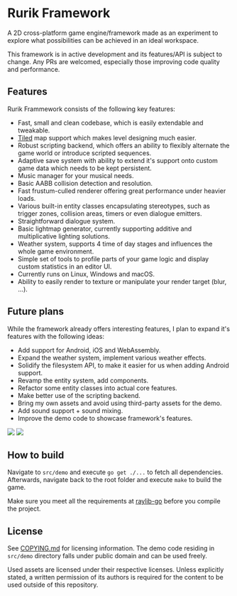 # Rurik Framework

A 2D cross-platform game engine/framework made as an experiment to explore what possibilities can be achieved in an ideal workspace.

This framework is in active development and its features/API is subject to change. Any PRs are welcomed, especially those improving code quality and performance.

## Features

Rurik Frammework consists of the following key features:
- Fast, small and clean codebase, which is easily extendable and tweakable.
- [Tiled](https://www.mapeditor.org/) map support which makes level designing much easier.
- Robust scripting backend, which offers an ability to flexibly alternate the game world or introduce scripted sequences.
- Adaptive save system with ability to extend it's support onto custom game data which needs to be kept persistent.
- Music manager for your musical needs.
- Basic AABB collision detection and resolution.
- Fast frustum-culled renderer offering great performance under heavier loads.
- Various built-in entity classes encapsulating stereotypes, such as trigger zones, collision areas, timers or even dialogue emitters.
- Straightforward dialogue system.
- Basic lightmap generator, currently supporting additive and multiplicative lighting solutions.
- Weather system, supports 4 time of day stages and influences the whole game environment.
- Simple set of tools to profile parts of your game logic and display custom statistics in an editor UI.
- Currently runs on Linux, Windows and macOS.
- Ability to easily render to texture or manipulate your render target (blur, ...).

## Future plans

While the framework already offers interesting features, I plan to expand it's features with the following ideas:
- Add support for Android, iOS and WebAssembly.
- Expand the weather system, implement various weather effects.
- Solidify the filesystem API, to make it easier for us when adding Android support.
- Revamp the entity system, add components.
- Refactor some entity classes into actual core features.
- Make better use of the scripting backend.
- Bring my own assets and avoid using third-party assets for the demo.
- Add sound support + sound mixing.
- Improve the demo code to showcase framework's features.

![](https://user-images.githubusercontent.com/9026786/50441112-738cd880-08f9-11e9-95fd-4e0d074bcb20.png)
![](https://i.imgur.com/6b98kOA.png)

## How to build

Navigate to `src/demo` and execute `go get ./...` to fetch all dependencies. Afterwards, navigate back to the root folder and execute `make` to build the game.

Make sure you meet all the requirements at [raylib-go](https://github.com/zaklaus/raylib-go) before you compile the project.

## License

See [COPYING.md](COPYING.md) for licensing information. The demo code residing in `src/demo` directory falls under public domain and can be used freely.

Used assets are licensed under their respective licenses. Unless explicitly stated, a written permission of its authors is required for the content to be used outside of this repository.
